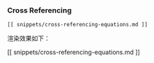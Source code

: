 ### Cross Referencing

```
[[ snippets/cross-referencing-equations.md ]]
```

渲染效果如下：

[[ snippets/cross-referencing-equations.md ]]
